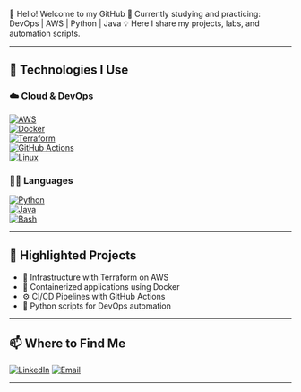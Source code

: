👋 Hello! Welcome to my GitHub
🎯 Currently studying and practicing: DevOps | AWS | Python | Java
💡 Here I share my projects, labs, and automation scripts.


---

## 🚀 Technologies I Use

### ☁️ Cloud & DevOps  
[![AWS](https://img.shields.io/badge/AWS-232F3E?style=for-the-badge&logo=amazonaws&logoColor=white)](https://aws.amazon.com/)  
[![Docker](https://img.shields.io/badge/Docker-2496ED?style=for-the-badge&logo=docker&logoColor=white)](https://www.docker.com/)  
[![Terraform](https://img.shields.io/badge/Terraform-623CE4?style=for-the-badge&logo=terraform&logoColor=white)](https://www.terraform.io/)  
[![GitHub Actions](https://img.shields.io/badge/GitHub%20Actions-2088FF?style=for-the-badge&logo=githubactions&logoColor=white)](https://docs.github.com/actions)  
[![Linux](https://img.shields.io/badge/Linux-FCC624?style=for-the-badge&logo=linux&logoColor=black)](https://www.linux.org/)

### 👨‍💻 Languages
[![Python](https://img.shields.io/badge/Python-3776AB?style=for-the-badge&logo=python&logoColor=white)](https://www.python.org/)  
[![Java](https://img.shields.io/badge/Java-007396?style=for-the-badge&logo=java&logoColor=white)](https://www.java.com/)  
[![Bash](https://img.shields.io/badge/Bash-4EAA25?style=for-the-badge&logo=gnubash&logoColor=white)](https://www.gnu.org/software/bash/)

---

## 📘 Highlighted Projects

- 🔧 Infrastructure with Terraform on AWS
- 🐳 Containerized applications using Docker
- ⚙️ CI/CD Pipelines with GitHub Actions
- 🐍 Python scripts for DevOps automation

---

## 📫 Where to Find Me

[![LinkedIn](https://img.shields.io/badge/LinkedIn-0A66C2?style=for-the-badge&logo=linkedin&logoColor=white)]([https://www.linkedin.com/in/seu-perfil](https://www.linkedin.com/in/breno-franco-469344277/))  
[![Email](https://img.shields.io/badge/Email-D14836?style=for-the-badge&logo=gmail&logoColor=white)](mailto:breno.franco0425@gmail.com)

---
